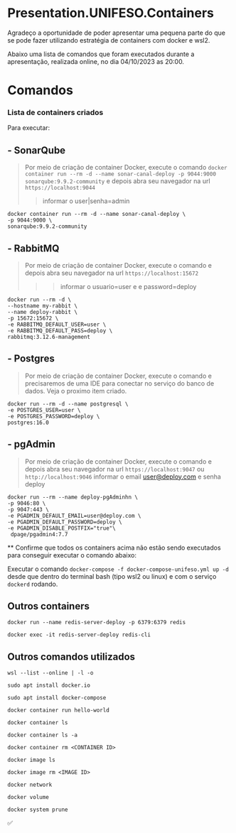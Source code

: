 # Presentation.UNIFESO.Containers

Agradeço a oportunidade de poder apresentar uma pequena parte do que se pode fazer utilizando estratégia de containers com docker e wsl2.

Abaixo uma lista de comandos que foram executados durante a apresentação, realizada online, no dia 04/10/2023 as 20:00.

# Comandos

### Lista de containers criados

Para executar:
## - SonarQube 
> Por meio de criação de container Docker, execute o comando
````docker container run --rm -d --name sonar-canal-deploy -p 9044:9000 sonarqube:9.9.2-community````
e depois abra seu navegador na url ````https://localhost:9044````
> > informar o user|senha=admin
````
docker container run --rm -d --name sonar-canal-deploy \
-p 9044:9000 \
sonarqube:9.9.2-community
````
## - RabbitMQ
> Por meio de criação de container Docker, execute o comando
e depois abra seu navegador na url ````https://localhost:15672````
> > > informar o usuario=user e e password=deploy
````
docker run --rm -d \
--hostname my-rabbit \
--name deploy-rabbit \
-p 15672:15672 \
-e RABBITMQ_DEFAULT_USER=user \
-e RABBITMQ_DEFAULT_PASS=deploy \
rabbitmq:3.12.6-management
````
## - Postgres 
> Por meio de criação de container Docker, execute o comando
e precisaremos de uma IDE para conectar no serviço do banco de dados.
> Veja o proximo item criado.
````
docker run --rm -d --name postgresql \
-e POSTGRES_USER=user \
-e POSTGRES_PASSWORD=deploy \
postgres:16.0

````
## - pgAdmin
> Por meio de criação de container Docker, execute o comando
e depois abra seu navegador na url ````https://localhost:9047```` ou ````http://localhost:9046````
> informar o email user@deploy.com e senha deploy
````
docker run --rm --name deploy-pgAdminhn \
-p 9046:80 \
-p 9047:443 \
-e PGADMIN_DEFAULT_EMAIL=user@deploy.com \
-e PGADMIN_DEFAULT_PASSWORD=deploy \
-e PGADMIN_DISABLE_POSTFIX="true"\
 dpage/pgadmin4:7.7
````
** Confirme que todos os containers acima não estão sendo executados para conseguir executar o comando abaixo:


Executar o comando ````docker-compose -f docker-compose-unifeso.yml up -d```` desde que dentro do terminal bash (tipo wsl2 ou linux) e com o serviço ````dockerd```` rodando.

## Outros containers
````docker run --name redis-server-deploy -p 6379:6379 redis````

````docker exec -it redis-server-deploy redis-cli````

## Outros comandos utilizados

````wsl --list --online | -l -o````

````sudo apt install docker.io````

````sudo apt install docker-compose````

````docker container run hello-world````

````docker container ls````

````docker container ls -a````

````docker container rm <CONTAINER ID>````

````docker image ls````

````docker image rm <IMAGE ID>````

````docker network ````

````docker volume ````

````docker system prune````

:white_check_mark:
